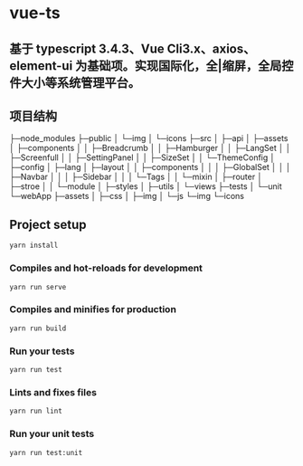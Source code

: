 # vue-ts

## 基于 typescript 3.4.3、Vue Cli3.x、axios、element-ui 为基础项。实现国际化，全|缩屏，全局控件大小等系统管理平台。

## 项目结构

├─node_modules
├─public
│ └─img
│ └─icons
├─src
│ ├─api
│ ├─assets
│ ├─components
│ │ ├─Breadcrumb
│ │ ├─Hamburger
│ │ ├─LangSet
│ │ ├─Screenfull
│ │ ├─SettingPanel
│ │ ├─SizeSet
│ │ └─ThemeConfig
│ ├─config
│ ├─lang
│ ├─layout
│ │ ├─components
│ │ │ ├─GlobalSet
│ │ │ ├─Navbar
│ │ │ ├─Sidebar
│ │ │ └─Tags
│ │ └─mixin
│ ├─router
│ ├─stroe
│ │ └─module
│ ├─styles
│ ├─utils
│ └─views
├─tests
│ └─unit
└─webApp
├─assets
│ ├─css
│ ├─img
│ └─js
└─img
└─icons

## Project setup

```
yarn install
```

### Compiles and hot-reloads for development

```
yarn run serve
```

### Compiles and minifies for production

```
yarn run build
```

### Run your tests

```
yarn run test
```

### Lints and fixes files

```
yarn run lint
```

### Run your unit tests

```
yarn run test:unit
```
